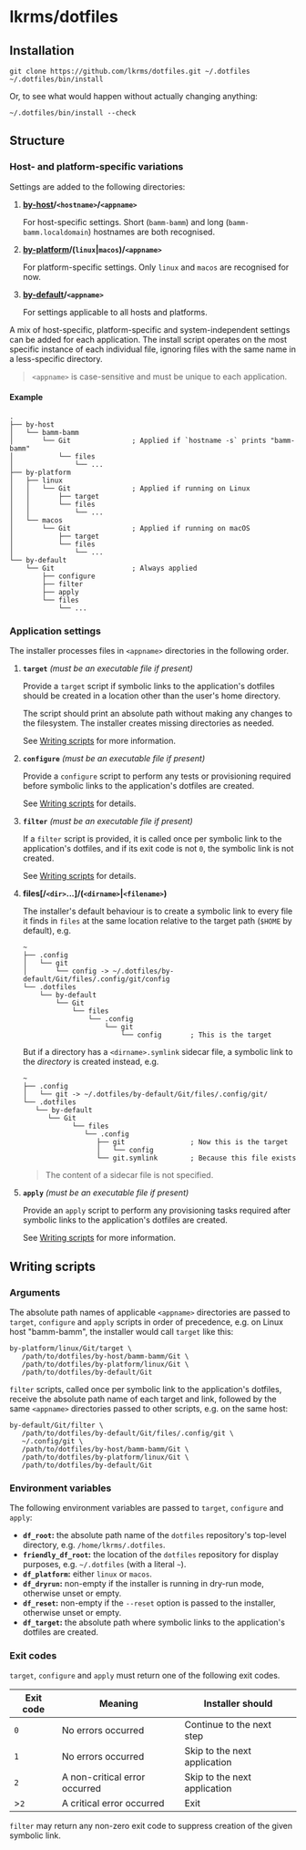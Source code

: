 # lkrms/dotfiles

## Installation

```shell
git clone https://github.com/lkrms/dotfiles.git ~/.dotfiles
~/.dotfiles/bin/install
```

Or, to see what would happen without actually changing anything:

```shell
~/.dotfiles/bin/install --check
```

## Structure

### Host- and platform-specific variations

Settings are added to the following directories:

1. **[by-host]/`<hostname>`/`<appname>`**

   For host-specific settings. Short (`bamm-bamm`) and long
   (`bamm-bamm.localdomain`) hostnames are both recognised.

2. **[by-platform]/(`linux`|`macos`)/`<appname>`**

   For platform-specific settings. Only `linux` and `macos` are recognised for
   now.

3. **[by-default]/`<appname>`**

   For settings applicable to all hosts and platforms.

A mix of host-specific, platform-specific and system-independent settings can be
added for each application. The install script operates on the most specific
instance of each individual file, ignoring files with the same name in a
less-specific directory.

> `<appname>` is case-sensitive and must be unique to each application.

#### Example

```
.
├── by-host
│   └── bamm-bamm
│       └── Git               ; Applied if `hostname -s` prints "bamm-bamm"
│           └── files
│               └── ...
├── by-platform
│   ├── linux
│   │   └── Git               ; Applied if running on Linux
│   │       ├── target
│   │       └── files
│   │           └── ...
│   └── macos
│       └── Git               ; Applied if running on macOS
│           ├── target
│           └── files
│               └── ...
└── by-default
    └── Git                   ; Always applied
        ├── configure
        ├── filter
        ├── apply
        └── files
            └── ...
```

### Application settings

The installer processes files in `<appname>` directories in the following order.

1. **`target`** _(must be an executable file if present)_

   Provide a `target` script if symbolic links to the application's dotfiles
   should be created in a location other than the user's home directory.

   The script should print an absolute path without making any changes to the
   filesystem. The installer creates missing directories as needed.

   See [Writing scripts] for more information.

2. **`configure`** _(must be an executable file if present)_

   Provide a `configure` script to perform any tests or provisioning required
   before symbolic links to the application's dotfiles are created.

   See [Writing scripts] for details.

3. **`filter`** _(must be an executable file if present)_

   If a `filter` script is provided, it is called once per symbolic link to the
   application's dotfiles, and if its exit code is not `0`, the symbolic link is
   not created.

   See [Writing scripts] for details.

4. **files\[/`<dir>`...\]/(`<dirname>`|`<filename>`)**

   The installer's default behaviour is to create a symbolic link to every file
   it finds in `files` at the same location relative to the target path (`$HOME`
   by default), e.g.

   ```
   ~
   ├── .config
   │   └── git
   │       └── config -> ~/.dotfiles/by-default/Git/files/.config/git/config
   └── .dotfiles
       └── by-default
           └── Git
               └── files
                   └── .config
                       └── git
                           └── config       ; This is the target
   ```

   But if a directory has a `<dirname>.symlink` sidecar file, a symbolic link to
   the _directory_ is created instead, e.g.

   ```
   ~
   ├── .config
   │   └── git -> ~/.dotfiles/by-default/Git/files/.config/git/
   └── .dotfiles
      └── by-default
         └── Git
               └── files
                  └── .config
                     ├── git                ; Now this is the target
                     │   └── config
                     └── git.symlink        ; Because this file exists
   ```

   > The content of a sidecar file is not specified.

5. **`apply`** _(must be an executable file if present)_

   Provide an `apply` script to perform any provisioning tasks required after
   symbolic links to the application's dotfiles are created.

   See [Writing scripts] for more information.

## Writing scripts

### Arguments

The absolute path names of applicable `<appname>` directories are passed to
`target`, `configure` and `apply` scripts in order of precedence, e.g. on Linux
host "bamm-bamm", the installer would call `target` like this:

```shell
by-platform/linux/Git/target \
   /path/to/dotfiles/by-host/bamm-bamm/Git \
   /path/to/dotfiles/by-platform/linux/Git \
   /path/to/dotfiles/by-default/Git
```

`filter` scripts, called once per symbolic link to the application's dotfiles,
receive the absolute path name of each target and link, followed by the same
`<appname>` directories passed to other scripts, e.g. on the same host:

```shell
by-default/Git/filter \
   /path/to/dotfiles/by-default/Git/files/.config/git \
   ~/.config/git \
   /path/to/dotfiles/by-host/bamm-bamm/Git \
   /path/to/dotfiles/by-platform/linux/Git \
   /path/to/dotfiles/by-default/Git
```

### Environment variables

The following environment variables are passed to `target`, `configure` and
`apply`:

- **`df_root`:** the absolute path name of the `dotfiles` repository's top-level
  directory, e.g. `/home/lkrms/.dotfiles`.
- **`friendly_df_root`:** the location of the `dotfiles` repository for display
  purposes, e.g. `~/.dotfiles` (with a literal `~`).
- **`df_platform`:** either `linux` or `macos`.
- **`df_dryrun`:** non-empty if the installer is running in dry-run mode,
  otherwise unset or empty.
- **`df_reset`:** non-empty if the `--reset` option is passed to the installer,
  otherwise unset or empty.
- **`df_target`:** the absolute path where symbolic links to the application's
  dotfiles are created.

### Exit codes

`target`, `configure` and `apply` must return one of the following exit codes.

| Exit code | Meaning                       | Installer should             |
| --------- | ----------------------------- | ---------------------------- |
| `0`       | No errors occurred            | Continue to the next step    |
| `1`       | No errors occurred            | Skip to the next application |
| `2`       | A non-critical error occurred | Skip to the next application |
| >`2`      | A critical error occurred     | Exit                         |

`filter` may return any non-zero exit code to suppress creation of the given
symbolic link.

[by-host]: by-host
[by-platform]: by-platform
[by-default]: by-default
[Writing scripts]: #writing-scripts
